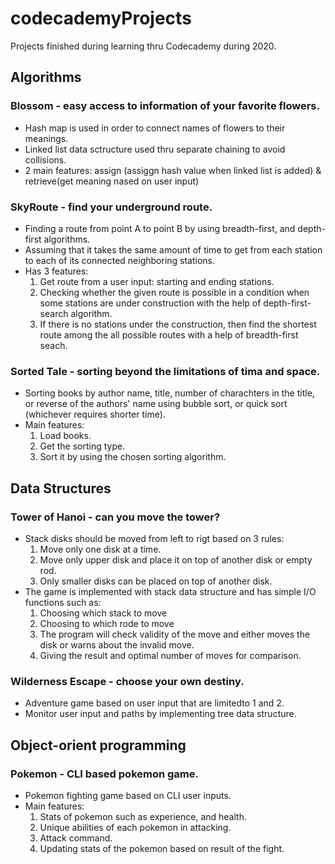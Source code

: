 # codecademyProjects
Projects finished during learning thru Codecademy during 2020.

## Algorithms


### Blossom - easy access to information of your favorite flowers.
- Hash map is used in order to connect names of flowers to their meanings.
- Linked list data sctructure used thru separate chaining to avoid collisions.
- 2 main features: assign (assiggn hash value when linked list is added) & retrieve(get meaning nased on user input)

### SkyRoute - find your underground route.
- Finding a route from point A to point B by using breadth-first, and depth-first algorithms.
- Assuming that it takes the same amount of time to get from each station to each of its connected neighboring stations.
- Has 3 features:
    1. Get route from a user input: starting and ending stations.
    2. Checking whether the given route is possible in a condition when some stations are under construction with the help of depth-first-search algorithm.
    3. If there is no stations under the construction, then find the shortest route among the all possible routes with a help of breadth-first seach.

### Sorted Tale - sorting beyond the limitations of tima and space.
- Sorting books by author name, title, number of charachters in the title, or reverse of the authors' name using bubble sort, or quick sort (whichever requires shorter time).
- Main features:
    1. Load books.
    2. Get the sorting type.
    3. Sort it by using the chosen sorting algorithm.


## Data Structures

### Tower of Hanoi - can you move the tower?
- Stack disks should be moved from left to rigt based on 3 rules:
    1. Move only one disk at a time.
    2. Move only upper disk and place it on top of another disk or empty rod.
    3. Only smaller disks can be placed on top of another disk.
- The game is implemented with stack data structure and has simple I/O functions such as:
    1. Choosing which stack to move
    2. Choosing to which rode to move 
    3. The program will check validity of the move and either moves the disk or warns about the invalid move.
    3. Giving the result and  optimal number of moves for comparison.

### Wilderness Escape - choose your own destiny.
- Adventure game based on user input that are limitedto 1 and 2.
- Monitor user input and paths by implementing tree data structure.


## Object-orient programming

### Pokemon - CLI based pokemon game.
- Pokemon fighting game based on CLI user inputs.
- Main features:
    1. Stats of pokemon such as experience, and health.
    2. Unique abilities of each pokemon in attacking.
    3. Attack command.
    4. Updating stats of the pokemon based on result of the fight.